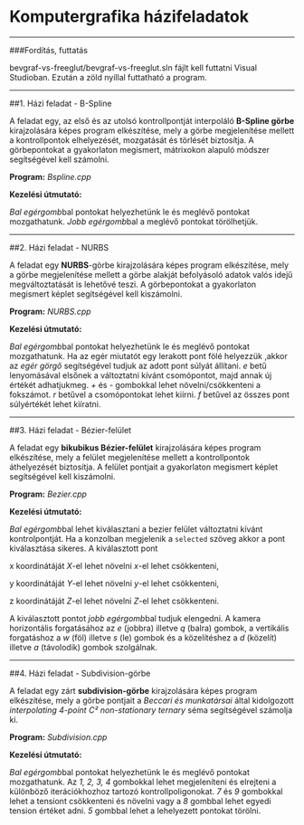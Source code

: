 # Komputergrafika házifeladatok

---

###Fordítás, futtatás

bevgraf-vs-freeglut/bevgraf-vs-freeglut.sln fájlt kell futtatni Visual Studioban. Ezután a zöld nyíllal futtatható a program.

---

##1. Házi feladat - B-Spline 

A feladat egy, az első és az utolsó kontrollpontját interpoláló **B-Spline görbe** kirajzolására képes program elkészítése, 
mely a görbe megjelenítése mellett a kontrollpontok elhelyezését, mozgatását és törlését biztosítja. 
A görbepontokat a gyakorlaton megismert, mátrixokon alapuló módszer segítségével kell számolni.

**Program:** *Bspline.cpp*

**Kezelési útmutató:**

*Bal egérgomb*bal pontokat helyezhetünk le és meglévő pontokat mozgathatunk. *Jobb egérgomb*bal a meglévő pontokat törölhetjük.

---

##2. Házi feladat - NURBS

A feladat egy **NURBS**-görbe kirajzolására képes program elkészítése, mely a görbe megjelenítése mellett a görbe alakját 
befolyásoló adatok valós idejű megváltoztatását is lehetővé teszi. A görbepontokat a gyakorlaton megismert képlet 
segítségével kell kiszámolni.

**Program:** *NURBS.cpp*

**Kezelési útmutató:**

*Bal egérgomb*bal pontokat helyezhetünk le és meglévő pontokat mozgathatunk. Ha az egér miutatót egy lerakott pont fölé 
helyezzük ,akkor az *egér görgő* segítségével tudjuk az adott pont súlyát állítani. *e* betű lenyomásával elsőnek a 
változtatni kívánt csomópontot, majd annak új értékét adhatjukmeg. *+* és *-* gombokkal lehet növelni/csökkenteni a 
fokszámot. *r* betűvel a csomópontokat lehet kiírni. *f* betűvel az összes pont súlyértékét lehet kiíratni.

---

##3. Házi feladat - Bézier-felület

A feladat egy **bikubikus Bézier-felület** kirajzolására képes program elkészítése, mely a felület megjelenítése mellett 
a kontrollpontok áthelyezését biztosítja. A felület pontjait a gyakorlaton megismert képlet segítségével kell kiszámolni.

**Program:** *Bezier.cpp*

**Kezelési útmutató:**

*Bal egérgomb*bal lehet kiválasztani a bezier felület változtatni kívánt kontrolpontját. 
Ha a konzolban megjelenik a `selected` szöveg akkor a pont kiválasztása sikeres. A kiválasztott pont

x koordinátáját *X*-el lehet növelni *x*-el lehet csökkenteni,

y koordinátáját *Y*-el lehet növelni *y*-el lehet csökkenteni,

z koordinátáját *Z*-el lehet növelni *Z*-el lehet csökkenteni.

A kiválasztott pontot *jobb egérgomb*bal tudjuk elengedni. 
A kamera horizontális forgatásához az *e* (jobbra) illetve *q* (balra) gombok, 
a vertikális forgatáshoz a *w* (föl) illetve *s* (le) gombok és a közelítéshez a *d* (közelít) 
illetve *a* (távolodik) gombok szolgálnak.

---

##4. Házi feladat - Subdivision-görbe

A feladat egy zárt **subdivision-görbe** kirajzolására képes program elkészítése, mely a görbe pontjait a 
*Beccari és munkatársai* által kidolgozott *interpolating 4-point C² non-stationary ternary* séma segítségével számolja ki.

**Program:** *Subdivision.cpp*

**Kezelési útmutató:**

*Bal egérgomb*bal pontokat helyezhetünk le és meglévő pontokat mozgathatunk. 
Az *1, 2, 3, 4* gombokkal lehet megjeleníteni és elrejteni a különböző iterációkhozhoz tartozó kontrollpoligonokat. 
*7* és *9* gombokkal lehet a tensiont csökkenteni és növelni vagy a *8* gombbal lehet egyedi tension értéket adni.
*5* gombbal lehet a lehelyezett pontokat törölni.
